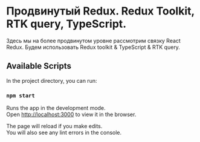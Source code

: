 # Продвинутый Redux. Redux Toolkit, RTK query, TypeScript.

Здесь мы на более продвинутом уровне рассмотрим связку React Redux. Будем использовать Redux toolkit & TypeScript & RTK query.

## Available Scripts

In the project directory, you can run:

### `npm start`

Runs the app in the development mode.\
Open [http://localhost:3000](http://localhost:3000) to view it in the browser.

The page will reload if you make edits.\
You will also see any lint errors in the console.
